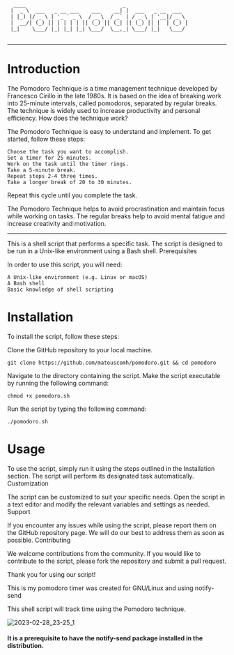 ```
  ____                               _                    
 |  _ \  ___   _ __ ___    ___    __| |  ___   _ __  ___  
 | |_) |/ _ \ | '_ ` _ \  / _ \  / _` | / _ \ | '__|/ _ \ 
 |  __/| (_) || | | | | || (_) || (_| || (_) || |  | (_) |
 |_|    \___/ |_| |_| |_| \___/  \__,_| \___/ |_|   \___/ 
  
 ``` 
---
# Introduction

The Pomodoro Technique is a time management technique developed by Francesco Cirillo in the late 1980s. It is based on the idea of breaking work into 25-minute intervals, called pomodoros, separated by regular breaks. The technique is widely used to increase productivity and personal efficiency.
How does the technique work?

The Pomodoro Technique is easy to understand and implement. To get started, follow these steps:

    Choose the task you want to accomplish.
    Set a timer for 25 minutes.
    Work on the task until the timer rings.
    Take a 5-minute break.
    Repeat steps 2-4 three times.
    Take a longer break of 20 to 30 minutes.

Repeat this cycle until you complete the task.

The Pomodoro Technique helps to avoid procrastination and maintain focus while working on tasks. The regular breaks help to avoid mental fatigue and increase creativity and motivation.

---

This is a shell script that performs a specific task. The script is designed to be run in a Unix-like environment using a Bash shell.
Prerequisites

In order to use this script, you will need:

    A Unix-like environment (e.g. Linux or macOS)
    A Bash shell
    Basic knowledge of shell scripting

# Installation

To install the script, follow these steps:

Clone the GitHub repository to your local machine.
```
git clone https://github.com/mateuscomh/pomodoro.git && cd pomodoro
```

Navigate to the directory containing the script.
Make the script executable by running the following command:

```
chmod +x pomodoro.sh
```
Run the script by typing the following command:

```
./pomodoro.sh
```
# Usage

To use the script, simply run it using the steps outlined in the Installation section. The script will perform its designated task automatically.
Customization

The script can be customized to suit your specific needs. Open the script in a text editor and modify the relevant variables and settings as needed.
Support

If you encounter any issues while using the script, please report them on the GitHub repository page. We will do our best to address them as soon as possible.
Contributing

We welcome contributions from the community. If you would like to contribute to the script, please fork the repository and submit a pull request.

Thank you for using our script!


This is my pomodoro timer was created for GNU/Linux and using notify-send 

This shell script will track time using the Pomodoro technique.

![2023-02-28_23-25_1](https://user-images.githubusercontent.com/60662558/222029339-3495e625-7c5c-4ff2-96f9-6aaf443bc3f5.png)

#### It is a prerequisite to have the notify-send package installed in the distribution.
